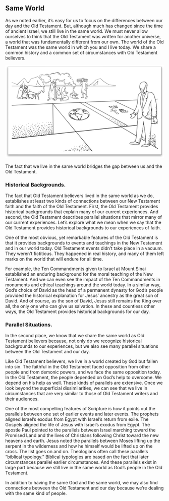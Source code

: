 ## Same World

As we noted earlier, it’s easy for us to focus on the differences between our day and the Old Testament. But, although much has changed since the time of ancient Israel, we still live in the same world. We must never allow ourselves to think that the Old Testament was written for another universe, a world that was fundamentally different from our own. The world of the Old Testament was the same world in which you and I live today. We share a common history and a common set of circumstances with Old Testament believers.

![1.1.1.manuscript.pic12](https://github.com/thirdmill/images/raw/main/1.1.1.manuscript.pic12.png)

The fact that we live in the same world bridges the gap between us and the Old Testament.

### Historical Backgrounds.

The fact that Old Testament believers lived in the same world as we do, establishes at least two kinds of connections between our New Testament faith and the faith of the Old Testament. First, the Old Testament provides historical backgrounds that explain many of our current experiences. And second, the Old Testament describes parallel situations that mirror many of our current experiences. Let’s explore what we mean when we say that the Old Testament provides historical backgrounds to our experiences of faith.

One of the most obvious, yet remarkable features of the Old Testament is that it provides backgrounds to events and teachings in the New Testament and in our world today. Old Testament events didn’t take place in a vacuum. They weren’t fictitious. They happened in real history, and many of them left marks on the world that will endure for all time.

For example, the Ten Commandments given to Israel at Mount Sinai established an enduring background for the moral teaching of the New Testament. And we can even see the impact of the Ten Commandments in monuments and ethical teachings around the world today. In a similar way, God’s choice of David as the head of a permanent dynasty for God’s people provided the historical explanation for Jesus’ ancestry as the great son of David. And of course, as the son of David, Jesus still remains the King over all, the only one who can give us salvation. In these and countless other ways, the Old Testament provides historical backgrounds for our day. 

### Parallel Situations.

In the second place, we know that we share the same world as Old Testament believers because, not only do we recognize historical backgrounds to our experiences, but we also see many parallel situations between the Old Testament and our day.

Like Old Testament believers, we live in a world created by God but fallen into sin. The faithful in the Old Testament faced opposition from other people and from demonic powers, and we face the same opposition today. In the Old Testament, the people depended on God’s help to overcome. We depend on his help as well. These kinds of parallels are extensive. Once we look beyond the superficial dissimilarities, we can see that we live in circumstances that are very similar to those of Old Testament writers and their audiences.

One of the most compelling features of Scripture is how it points out the parallels between one set of earlier events and later events. The prophets aligned Israel’s exodus from Egypt with Israel’s return from exile. The Gospels aligned the life of Jesus with Israel’s exodus from Egypt. The apostle Paul pointed to the parallels between Israel marching toward the Promised Land and the lives of Christians following Christ toward the new heavens and earth. Jesus noted the parallels between Moses lifting up the serpent in the wilderness and how he himself would be lifted up on the cross. The list goes on and on. Theologians often call these parallels “biblical typology.” Biblical typologies are based on the fact that later circumstances parallel earlier circumstances. And these parallels exist in large part because we still live in the same world as God’s people in the Old Testament.

In addition to having the same God and the same world, we may also find connections between the Old Testament and our day because we’re dealing with the same kind of people.

